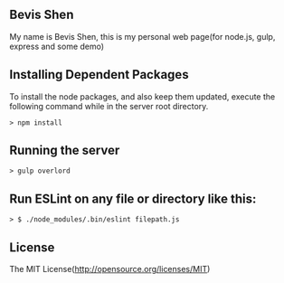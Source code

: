 ## Bevis Shen

My name is Bevis Shen, this is my personal web page(for node.js, gulp, express and some demo)

## Installing Dependent Packages

To install the node packages, and also keep them updated, execute the following command while in the server root directory.

```
> npm install
```

## Running the server

```
> gulp overlord
```

## Run ESLint on any file or directory like this:

```
> $ ./node_modules/.bin/eslint filepath.js
```


## License

The MIT License(http://opensource.org/licenses/MIT)